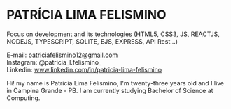 # PATRÍCIA LIMA FELISMINO 


Focus on development and its technologies (HTML5, CSS3, JS, REACTJS, NODEJS, TYPESCRIPT, SQLITE, EJS, EXPRESS, API Rest...)

 E-mail: patriciafelismino12@gmail.com     
 Instagram: @patricia_l.felismino_        
 Linkedin: www.linkedin.com/in/patricia-lima-felismino

Hi! my name is Patricia Lima Felismino, I'm twenty-three years old and I live in Campina Grande - PB. I am currently studying Bachelor of Science at Computing.
